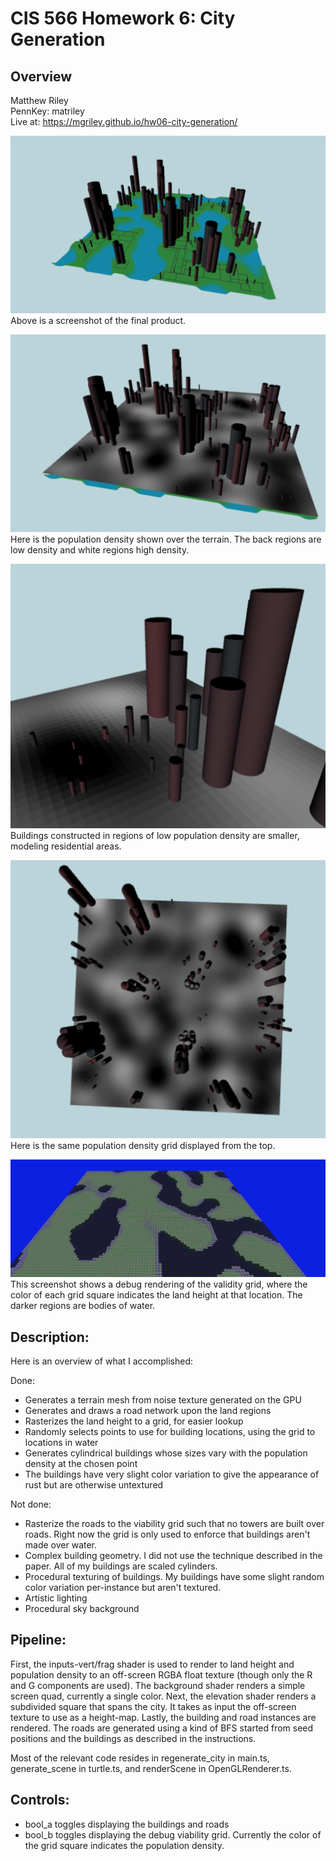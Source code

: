 # CIS 566 Homework 6: City Generation

## Overview

Matthew Riley\
PennKey: matriley\
Live at: https://mgriley.github.io/hw06-city-generation/

![](demo_shot.png)
Above is a screenshot of the final product.

![](demo_with_den.png)
Here is the population density shown over the terrain. The back regions are low density and white regions high density.

![](den_closeup.png)
Buildings constructed in regions of low population density are smaller, modeling residential areas.

![](den_topview.png)
Here is the same population density grid displayed from the top.

![](grid_water_pic.png)
This screenshot shows a debug rendering of the validity grid, where the color of each grid square indicates the land height at that location. The darker regions are bodies of water.

## Description:

Here is an overview of what I accomplished:

Done:
- Generates a terrain mesh from noise texture generated on the GPU
- Generates and draws a road network upon the land regions
- Rasterizes the land height to a grid, for easier lookup
- Randomly selects points to use for building locations, using the grid to locations in water
- Generates cylindrical buildings whose sizes vary with the population density at the chosen point
- The buildings have very slight color variation to give the appearance of rust but are otherwise untextured

Not done:

- Rasterize the roads to the viability grid such that no towers are built over roads. Right now the grid is only used to enforce that buildings aren't made over water.
- Complex building geometry. I did not use the technique described in the paper. All of my buildings are scaled cylinders.
- Procedural texturing of buildings. My buildings have some slight random color variation per-instance but aren't textured.
- Artistic lighting
- Procedural sky background

## Pipeline:

First, the inputs-vert/frag shader is used to render to land height and population density to an off-screen RGBA float texture (though only the R and G components are used). The background shader renders a simple screen quad, currently a single color. Next, the elevation shader renders a subdivided square that spans the city. It takes as input the off-screen texture to use as a height-map. Lastly, the building and road instances are rendered. The roads are generated using a kind of BFS started from seed positions and the buildings as described in the instructions.

Most of the relevant code resides in regenerate_city in main.ts, generate_scene in turtle.ts, and renderScene in OpenGLRenderer.ts.

## Controls:

- bool_a toggles displaying the buildings and roads
- bool_b toggles displaying the debug viability grid. Currently the color of the grid square indicates the population density.

